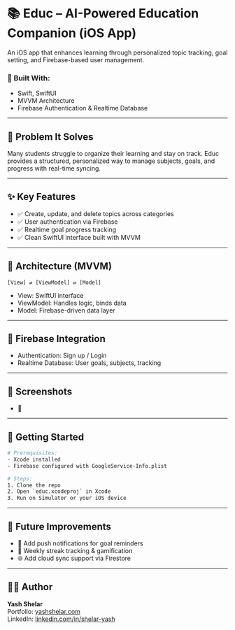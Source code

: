 # 📚 Educ – AI-Powered Education Companion (iOS App)

An iOS app that enhances learning through personalized topic tracking, goal setting, and Firebase-based user management.

### 📱 Built With:
- Swift, SwiftUI
- MVVM Architecture
- Firebase Authentication & Realtime Database

---

## 📍 Problem It Solves

Many students struggle to organize their learning and stay on track. Educ provides a structured, personalized way to manage subjects, goals, and progress with real-time syncing.

---

## ✨ Key Features

- ✅ Create, update, and delete topics across categories
- ✅ User authentication via Firebase
- ✅ Realtime goal progress tracking
- ✅ Clean SwiftUI interface built with MVVM

---

## 🧠 Architecture (MVVM)

```
[View] ⇄ [ViewModel] ⇄ [Model]
```

- View: SwiftUI interface
- ViewModel: Handles logic, binds data
- Model: Firebase-driven data layer

---

## 🔐 Firebase Integration

- Authentication: Sign up / Login
- Realtime Database: User goals, subjects, tracking

---

## 📸 Screenshots

- 🧠[](educ/Assets.xcassets/AppIcon.appiconset/imgonline-com-ua-resize-4C7QMyfd7F8sx25b.jpg)

---

## 🚀 Getting Started

```bash
# Prerequisites:
- Xcode installed
- Firebase configured with GoogleService-Info.plist

# Steps:
1. Clone the repo
2. Open `educ.xcodeproj` in Xcode
3. Run on Simulator or your iOS device
```

---

## 🧩 Future Improvements

- 🔔 Add push notifications for goal reminders
- 🎯 Weekly streak tracking & gamification
- 🌐 Add cloud sync support via Firestore

---

## 👨‍💻 Author

**Yash Shelar**  
Portfolio: [yashshelar.com](https://yashshelar.com)  
LinkedIn: [linkedin.com/in/shelar-yash](https://linkedin.com/in/shelar-yash)  
